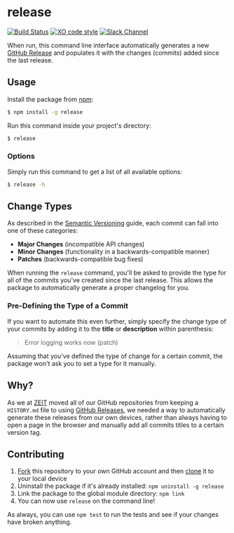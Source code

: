 # release

[![Build Status](https://travis-ci.com/zeit/release.svg?token=CPbpm6MRBVbWVmDFaLxs&branch=master)](https://travis-ci.com/zeit/release)
[![XO code style](https://img.shields.io/badge/code_style-XO-5ed9c7.svg)](https://github.com/sindresorhus/xo)
[![Slack Channel](https://zeit-slackin.now.sh/badge.svg)](https://zeit.chat)

When run, this command line interface automatically generates a new [GitHub Release](https://help.github.com/articles/creating-releases/) and populates it with the changes (commits) added since the last release.

## Usage

Install the package from [npm](https://npmjs.com/release):

```bash
$ npm install -g release
```

Run this command inside your project's directory:

```bash
$ release
```

### Options

Simply run this command to get a list of all available options:

```bash
$ release -h
```

## Change Types

As described in the [Semantic Versioning](http://semver.org/#summary) guide, each commit can fall into one of these categories:

- **Major Changes** (incompatible API changes)
- **Minor Changes** (functionality in a backwards-compatible manner)
- **Patches** (backwards-compatible bug fixes)

When running the `release` command, you'll be asked to provide the type for all of the commits you've created since the last release. This allows the package to automatically generate a proper changelog for you.

### Pre-Defining the Type of a Commit

If you want to automate this even further, simply specify the change type of your commits by adding it to the **title** or **description** within parenthesis:

> Error logging works now (patch)

Assuming that you've defined the type of change for a certain commit, the package won't ask you to set a type for it manually.

## Why?

As we at [ZEIT](https://github.com/zeit) moved all of our GitHub repositories from keeping a `HISTORY.md` file to using [GitHub Releases](https://help.github.com/articles/creating-releases/), we needed a way to automatically generate these releases from our own devices, rather than always having to open a page in the browser and manually add all commits titles to a certain version tag.

## Contributing

1. [Fork](https://help.github.com/articles/fork-a-repo/) this repository to your own GitHub account and then [clone](https://help.github.com/articles/cloning-a-repository/) it to your local device
2. Uninstall the package if it's already installed: `npm uninstall -g release`
3. Link the package to the global module directory: `npm link`
4. You can now use `release` on the command line!

As always, you can use `npm test` to run the tests and see if your changes have broken anything.
